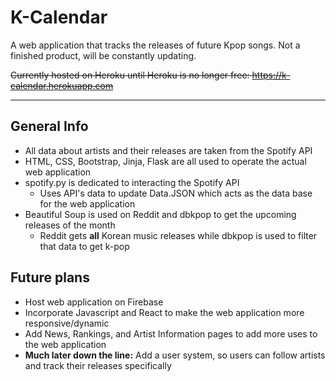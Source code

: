 # K-Calendar
A web application that tracks the releases of future Kpop songs. Not a finished product, will be constantly updating.

~~Currently hosted on Heroku until Heroku is no longer free:
https://k-calendar.herokuapp.com~~
***

## General Info
 * All data about artists and their releases are taken from the Spotify API
 * HTML, CSS, Bootstrap, Jinja, Flask are all used to operate the actual web application
 * spotify.py is dedicated to interacting the Spotify API 
    * Uses API's data to update Data.JSON which acts as the data base for the web application
 * Beautiful Soup is used on Reddit and dbkpop to get the upcoming releases of the month
    * Reddit gets **all** Korean music releases while dbkpop is used to filter that data to get k-pop

## Future plans
 * Host web application on Firebase
 * Incorporate Javascript and React to make the web application more responsive/dynamic
 * Add News, Rankings, and Artist Information pages to add more uses to the web application
 * **Much later down the line:** Add a user system, so users can follow artists and track their releases specifically
